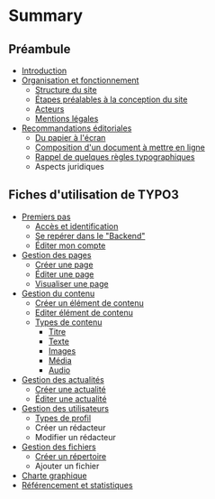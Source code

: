 # Summary

## Préambule

* [Introduction](README.md)
* [Organisation et fonctionnement](organisation-et-fonctionnement-du-site.md)
  * [Structure du site](structure-du-site.md)
  * [Étapes préalables à la conception du site](étapes-préalables-à-la-conception-du-site.md)
  * [Acteurs](acteurs.md)
  * [Mentions légales](mentions-légales.md)
* [Recommandations éditoriales](recommandations-éditoriales.md)
  * [Du papier à l'écran](du-papier-à-lécran.md)
  * [Composition d'un document à mettre en ligne](composition-dun-document-à-mettre-en-ligne.md)
  * [Rappel de quelques règles typographiques](rappel-de-quelques-regles-typographiques.md)
  * Aspects juridiques

## Fiches d'utilisation de TYPO3

* [Premiers pas](présentation-de-typo3.md)
  * [Accès et identification](présentation-de-typo3/acces-et-identification.md)
  * [Se repérer dans le "Backend"](présentation-de-typo3/se-reperer-dans-le-backend.md)
  * [Éditer mon compte](présentation-de-typo3/gerer-mon-compte.md)
* [Gestion des pages](gestion-des-pages.md)
  * [Créer une page](gestion-des-pages/creer-une-page.md)
  * [Éditer une page](gestion-des-pages/editer-une-page.md)
  * [Visualiser une page](gestion-des-pages/visualiser-une-page.md)
* [Gestion du contenu](types-de-contenu.md)
  * [Créer un élément de contenu](types-de-contenu/creer-un-element-de-contenu.md)
  * [Editer élément de contenu](types-de-contenu/editer-element-de-contenu.md)
  * [Types de contenu](types-de-contenu/types-de-contenu.md)
    * [Titre](types-de-contenu/types-de-contenu/titre.md)
    * [Texte](types-de-contenu/types-de-contenu/texte.md)
    * [Images](types-de-contenu/types-de-contenu/images.md)
    * [Média](types-de-contenu/types-de-contenu/media.md)
    * [Audio](types-de-contenu/types-de-contenu/audio.md)
* [Gestion des actualités](gestion-des-actualités.md)
  * [Créer une actualité](gestion-des-actualités/creer-une-actualite.md)
  * [Éditer une actualité](gestion-des-actualités/editer-une-actualite.md)
* [Gestion des utilisateurs](gestion-des-utilisateurs.md)
  * [Types de profil](gestion-des-utilisateurs/types-de-profil.md)
  * Créer un rédacteur
  * Modifier un rédacteur
* [Gestion des fichiers](gestion-des-fichiers.md)
  * [Créer un répertoire](gestion-des-fichiers/creer-un-repertoire.md)
  * Ajouter un fichier
* [Charte graphique](charte-graphique.md)
* [Référencement et statistiques](referencement-et-statistiques.md)

